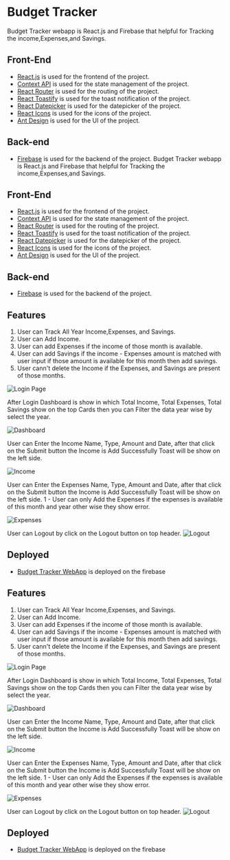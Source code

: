 # Budget Tracker
Budget Tracker webapp is React.js and Firebase that helpful for Tracking the income,Expenses,and Savings.
## Front-End
- [React.js](https://reactjs.org/) is used for the frontend of the project.
- [Context API](https://reactjs.org/docs/context.html) is used for the state management of the project.
- [React Router](https://reactrouter.com/) is used for the routing of the project.
- [React Toastify](https://fkhadra.github.io/react-toastify/introduction/) is used for the toast notification of the project.
- [React Datepicker](https://reactdatepicker.com/) is used for the datepicker of the project.
- [React Icons](https://react-icons.github.io/react-icons/) is used for the icons of the project.
- [Ant Design](https://ant.design/) is used for the UI of the project.

## Back-end
- [Firebase](https://firebase.google.com/) is used for the backend of the project.
Budget Tracker webapp is React.js and Firebase that helpful for Tracking the income,Expenses,and Savings.
## Front-End
- [React.js](https://reactjs.org/) is used for the frontend of the project.
- [Context API](https://reactjs.org/docs/context.html) is used for the state management of the project.
- [React Router](https://reactrouter.com/) is used for the routing of the project.
- [React Toastify](https://fkhadra.github.io/react-toastify/introduction/) is used for the toast notification of the project.
- [React Datepicker](https://reactdatepicker.com/) is used for the datepicker of the project.
- [React Icons](https://react-icons.github.io/react-icons/) is used for the icons of the project.
- [Ant Design](https://ant.design/) is used for the UI of the project.

## Back-end
- [Firebase](https://firebase.google.com/) is used for the backend of the project.

## Features
1. User can Track All Year Income,Expenses, and Savings.
2. User can Add Income.
3. User can add Expenses if the income of those month is available.
4. User can add Savings if the income - Expenses amount is matched with user input if those amount is available for this month then add savings.
5. User cann't delete the Income if the Expenses, and Savings are present of those months.


![Login Page](https://blogger.googleusercontent.com/img/b/R29vZ2xl/AVvXsEiXUcUV0-pXML_W84w2LBI1OZdv56k6tcOD8BapebKmJyGElT2E3yJ4Iffsbd-QaylGMLuLxU3aZA5F00w9u6znFg5JDVkyAhWeXggV_VqRX6buCNE7B3miVEQNtoRFFD_gbtKaPSnXc-ULMQ9r3AlmubOjv-1Bdw0myeFHZIIfLBjB6U7UlQeJQ6aDUB4/s1364/budget-tracker-01.png)

After Login Dashboard is show in which Total Income, Total Expenses, Total Savings show on the top Cards then you can Filter the data year wise by select the year.

![Dashboard](https://blogger.googleusercontent.com/img/b/R29vZ2xl/AVvXsEgp2VNZahtlQHeeDI6_AzfjeGwghPame8HFSgmqszllRmE8OAtuD_UtWMgjA6Sw6DmmGCrhvvHo7jlH0azrNiioggrMK5wEC49UwiisndWnUxujHBkge6HDYaeUTM-D9jQHZ6XPUXg9ebLxRD9U8UAFBE9YuRyYGplX0V5cmpv20s-Rvsv8KtKVPHCpGok/s1355/budget-tracker-04.png)

User can Enter the Income Name, Type, Amount and Date, after that click on the Submit button the Income is Add Successfully Toast will be show on the left side.

![Income](https://blogger.googleusercontent.com/img/b/R29vZ2xl/AVvXsEgnPfmR5heJmDNckoWk6uEDvvIQ2PHXbo7atubetdINzZeqdETc9kU3Xy1MqyxmlKk9VWwWAIfc_meqajZBgqCI7BuEI2kz02gWRCWkDi_UlzlhHGShGUoCbhDJv-BsHdJ5A85NKlIO2FMNTeXgHwTCJehxRw31Qmkgd16VSO-VEF3h9jTiMANg2CE4Ly8/s1366/budget-tracker-05.png
)

User can Enter the Expenses Name, Type, Amount and Date, after that click on the Submit button the Income is Add Successfully Toast will be show on the left side.
1 - User can only Add the Expenses if the expenses is available of this month and year other wise they show error.

![Expenses](https://blogger.googleusercontent.com/img/b/R29vZ2xl/AVvXsEjK7EgjEH99ztcOZG0iEboIRNWvOhOKHkdUQPsCMxcl6WVO_VvHT7P4-JnHaE2jxqJ5VILwKQeQWfMkvsioPTKs_BO1-2Ct_WMsnOSDQikLfJOJUI5I-ks8tb4FbOXJ9gwZQXnvd-_cuXnvOQkqIrbCKOUwuCpUehTytqWLb8m0Jjq6bdh7ks371ML81pE/s1366/budget-tracker-06.png)

User can Logout by click on the Logout button on top header.
![Logout](https://blogger.googleusercontent.com/img/b/R29vZ2xl/AVvXsEjTW6UEHqHrKNEMV6CcVy8KbkBDs3VTDQnPaeDLY2FqAKbILf-T86N6SYPltrAkeZ1Hiz3Y5hhrNYPw6rWYjx9mvZXAwgHknWBiudzEK_XklG-b1ABltF1rCAePES0U0K70f2qKcazkUH0Skevz5uxGAAszLE20oJCufuBQdNQXlEMl6LjZ_G4Z3V2Wfc4/s1366/budget-tracker-07.png)


## Deployed
- [Budget Tracker WebApp](https://budget-tracker-webapp-d588c.web.app/) is deployed on the firebase
## Features
1. User can Track All Year Income,Expenses, and Savings.
2. User can Add Income.
3. User can add Expenses if the income of those month is available.
4. User can add Savings if the income - Expenses amount is matched with user input if those amount is available for this month then add savings.
5. User cann't delete the Income if the Expenses, and Savings are present of those months.


![Login Page](https://blogger.googleusercontent.com/img/b/R29vZ2xl/AVvXsEiXUcUV0-pXML_W84w2LBI1OZdv56k6tcOD8BapebKmJyGElT2E3yJ4Iffsbd-QaylGMLuLxU3aZA5F00w9u6znFg5JDVkyAhWeXggV_VqRX6buCNE7B3miVEQNtoRFFD_gbtKaPSnXc-ULMQ9r3AlmubOjv-1Bdw0myeFHZIIfLBjB6U7UlQeJQ6aDUB4/s1364/budget-tracker-01.png)

After Login Dashboard is show in which Total Income, Total Expenses, Total Savings show on the top Cards then you can Filter the data year wise by select the year.

![Dashboard](https://blogger.googleusercontent.com/img/b/R29vZ2xl/AVvXsEgp2VNZahtlQHeeDI6_AzfjeGwghPame8HFSgmqszllRmE8OAtuD_UtWMgjA6Sw6DmmGCrhvvHo7jlH0azrNiioggrMK5wEC49UwiisndWnUxujHBkge6HDYaeUTM-D9jQHZ6XPUXg9ebLxRD9U8UAFBE9YuRyYGplX0V5cmpv20s-Rvsv8KtKVPHCpGok/s1355/budget-tracker-04.png)

User can Enter the Income Name, Type, Amount and Date, after that click on the Submit button the Income is Add Successfully Toast will be show on the left side.

![Income](https://blogger.googleusercontent.com/img/b/R29vZ2xl/AVvXsEgnPfmR5heJmDNckoWk6uEDvvIQ2PHXbo7atubetdINzZeqdETc9kU3Xy1MqyxmlKk9VWwWAIfc_meqajZBgqCI7BuEI2kz02gWRCWkDi_UlzlhHGShGUoCbhDJv-BsHdJ5A85NKlIO2FMNTeXgHwTCJehxRw31Qmkgd16VSO-VEF3h9jTiMANg2CE4Ly8/s1366/budget-tracker-05.png
)

User can Enter the Expenses Name, Type, Amount and Date, after that click on the Submit button the Income is Add Successfully Toast will be show on the left side.
1 - User can only Add the Expenses if the expenses is available of this month and year other wise they show error.

![Expenses](https://blogger.googleusercontent.com/img/b/R29vZ2xl/AVvXsEjK7EgjEH99ztcOZG0iEboIRNWvOhOKHkdUQPsCMxcl6WVO_VvHT7P4-JnHaE2jxqJ5VILwKQeQWfMkvsioPTKs_BO1-2Ct_WMsnOSDQikLfJOJUI5I-ks8tb4FbOXJ9gwZQXnvd-_cuXnvOQkqIrbCKOUwuCpUehTytqWLb8m0Jjq6bdh7ks371ML81pE/s1366/budget-tracker-06.png)

User can Logout by click on the Logout button on top header.
![Logout](https://blogger.googleusercontent.com/img/b/R29vZ2xl/AVvXsEjTW6UEHqHrKNEMV6CcVy8KbkBDs3VTDQnPaeDLY2FqAKbILf-T86N6SYPltrAkeZ1Hiz3Y5hhrNYPw6rWYjx9mvZXAwgHknWBiudzEK_XklG-b1ABltF1rCAePES0U0K70f2qKcazkUH0Skevz5uxGAAszLE20oJCufuBQdNQXlEMl6LjZ_G4Z3V2Wfc4/s1366/budget-tracker-07.png)


## Deployed
- [Budget Tracker WebApp](https://budget-tracker-webapp-d588c.web.app/) is deployed on the firebase
